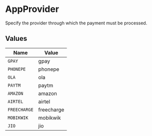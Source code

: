 # AppProvider

Specify the provider through which the payment must be processed.


## Values

| Name         | Value        |
| ------------ | ------------ |
| `GPAY`       | gpay         |
| `PHONEPE`    | phonepe      |
| `OLA`        | ola          |
| `PAYTM`      | paytm        |
| `AMAZON`     | amazon       |
| `AIRTEL`     | airtel       |
| `FREECHARGE` | freecharge   |
| `MOBIKWIK`   | mobikwik     |
| `JIO`        | jio          |